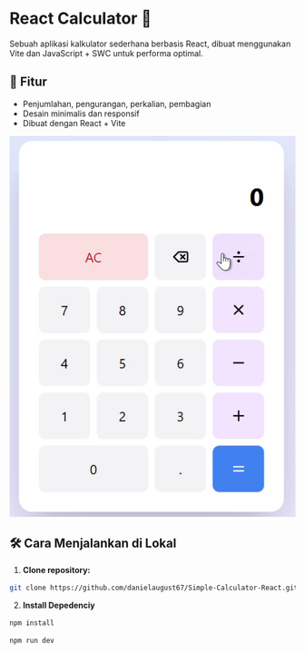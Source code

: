 # React Calculator 🔢

Sebuah aplikasi kalkulator sederhana berbasis React, dibuat menggunakan Vite dan JavaScript + SWC untuk performa optimal.

## 🚀 Fitur

- Penjumlahan, pengurangan, perkalian, pembagian
- Desain minimalis dan responsif
- Dibuat dengan React + Vite


![Demo Calculator](./assets/demo.gif)


## 🛠️ Cara Menjalankan di Lokal

1. **Clone repository:**

```bash
git clone https://github.com/danielaugust67/Simple-Calculator-React.git
```
2. **Install Depedenciy**

```bash
npm install
```
```bash
npm run dev
```

